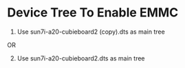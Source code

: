 # Device Tree To Enable EMMC

1. Use sun7i-a20-cubieboard2 (copy).dts as main tree

OR

2. Use sun7i-a20-cubieboard2.dts as main tree
